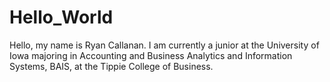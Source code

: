# Hello_World
Hello, my name is Ryan Callanan. I am currently a junior at the University of Iowa majoring in Accounting and Business Analytics and Information Systems, BAIS, at the Tippie College of Business.
